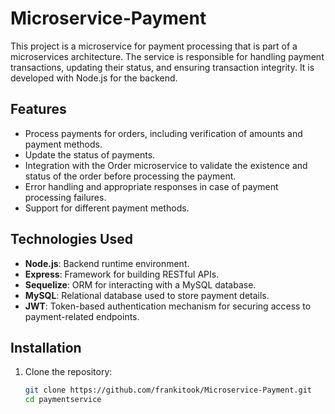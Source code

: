 # Microservice-Payment

This project is a microservice for payment processing that is part of a microservices architecture. The service is responsible for handling payment transactions, updating their status, and ensuring transaction integrity. It is developed with Node.js for the backend.

## Features

- Process payments for orders, including verification of amounts and payment methods.
- Update the status of payments.
- Integration with the Order microservice to validate the existence and status of the order before processing the payment.
- Error handling and appropriate responses in case of payment processing failures.
- Support for different payment methods.

## Technologies Used

- **Node.js**: Backend runtime environment.
- **Express**: Framework for building RESTful APIs.
- **Sequelize**: ORM for interacting with a MySQL database.
- **MySQL**: Relational database used to store payment details.
- **JWT**: Token-based authentication mechanism for securing access to payment-related endpoints.

## Installation

1. Clone the repository:

   ```bash
   git clone https://github.com/frankitook/Microservice-Payment.git
   cd paymentservice
